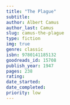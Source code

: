 ```yaml
---
title: "The Plague"
subtitle: 
author: Albert Camus
author_last: Camus
slug: camus-the-plague
type: fiction
img: true
genre: classic
isbn: 9780141185132
goodreads_id: 15708
publish_year: 1947
pages: 238
rating: 
date_started:
date_completed:
priority: low
---
```

